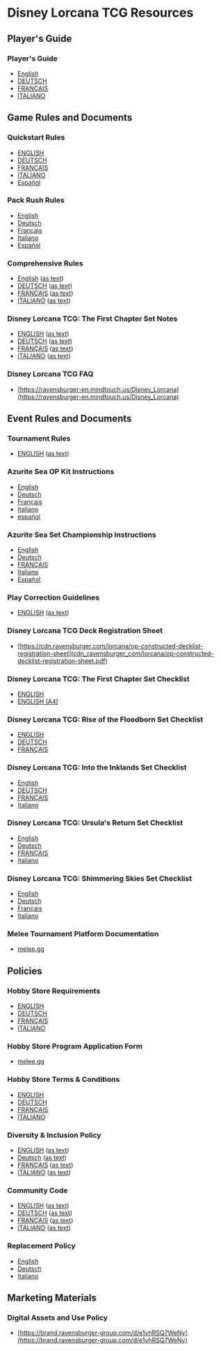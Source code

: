 # Disney Lorcana TCG Resources


## Player's Guide

### Player's Guide

- [English](cdn_ravensburger_com/lorcana/s1-playersguide-en.pdf)
- [DEUTSCH](cdn_ravensburger_com/lorcana/s1-playersguide-de.pdf)
- [FRANÇAIS](cdn_ravensburger_com/lorcana/s1-playersguide-fr.pdf)
- [ITALIANO](cdn_ravensburger_com/lorcana/s1-playersguide-it.pdf)


## Game Rules and Documents

### Quickstart Rules

- [ENGLISH](files_disneylorcana_com/Shimmering-Skies_Quick_Start_Book_EN.pdf)
- [DEUTSCH](files_disneylorcana_com/Himmel-Leuchten_Quick_Start_Rules_DE.pdf)
- [FRANÇAIS](files_disneylorcana_com/Ciel-Scintillant_Quick_Start_Rules_FR.pdf)
- [ITALIANO](files_disneylorcana_com/Cieli-Scintillanti_Quick_Start_Rules_IT.pdf)
- [Español](files_disneylorcana_com/Shimmering%20Skies_Quick_Start_Rules_ES.pdf)

### Pack Rush Rules

- [English](files_disneylorcana_com/OPPack_Rush_QuickRules_EN.pdf)
- [Deutsch](files_disneylorcana_com/OPPack_Rush_QuickRules_DE.pdf)
- [Français](files_disneylorcana_com/OPPack_Rush_QuickRules_FR.pdf)
- [Italiano](files_disneylorcana_com/OPPack_Rush_QuickRules_IT.pdf)
- [Español](files_disneylorcana_com/OPPack_Rush_QuickRules_ES.pdf)

### Comprehensive Rules

- [English](files_disneylorcana_com/Disney-Lorcana-Comprehensive-Rules_EN.pdf) ([as text](text/comprehensive-rules-en.txt))
- [DEUTSCH](files_disneylorcana_com/Disney-Lorcana-Comprehensive-Rules_DE.pdf) ([as text](text/comprehensive-rules-de.txt))
- [FRANÇAIS](files_disneylorcana_com/Disney-Lorcana-Comprehensive-Rules_FR.pdf) ([as text](text/comprehensive-rules-fr.txt))
- [ITALIANO](files_disneylorcana_com/Disney-Lorcana-Comprehensive-Rules_IT.pdf) ([as text](text/comprehensive-rules-it.txt))

### Disney Lorcana TCG: The First Chapter Set Notes

- [ENGLISH](cdn_ravensburger_com/lorcana/s1-set-notes-en.pdf) ([as text](text/s1-set-notes-en.txt))
- [DEUTSCH](cdn_ravensburger_com/lorcana/s1-set-notes-de.pdf) ([as text](text/s1-set-notes-de.txt))
- [FRANÇAIS](cdn_ravensburger_com/lorcana/s1-set-notes-fr.pdf) ([as text](text/s1-set-notes-fr.txt))
- [ITALIANO](cdn_ravensburger_com/lorcana/s1-set-notes-it.pdf) ([as text](text/s1-set-notes-it.txt))

### Disney Lorcana TCG FAQ

- [https://ravensburger-en.mindtouch.us/Disney_Lorcana](https://ravensburger-en.mindtouch.us/Disney_Lorcana)


## Event Rules and Documents

### Tournament Rules

- [ENGLISH](files_disneylorcana_com/Disney_Lorcana_Tournament_Rules_052224update.pdf) ([as text](text/tournament-rules-en.txt))

### Azurite Sea OP Kit Instructions

- [English](files_disneylorcana_com/DCL_S6_OrganizedPlay_Instructions_EN.pdf)
- [Deutsch](files_disneylorcana_com/DCL_S6_OrganizedPlay_Instructions_DE.pdf)
- [Français](files_disneylorcana_com/DCL_S6_OrganizedPlay_Instructions_FR.pdf)
- [Italiano](files_disneylorcana_com/DCL_S6_OrganizedPlay_Instructions_IT.pdf)
- [español](files_disneylorcana_com/DCL_S6_OrganizedPlay_Instructions_ES.pdf)

### Azurite Sea Set Championship Instructions

- [English](files_disneylorcana_com/Azurite-Sea_OPChampionships_Event%20Instructions_EN.pdf)
- [Deutsch](files_disneylorcana_com/Azurblaues-Meer_OPChampionships_Event%20Instructions_DE.pdf)
- [FRANÇAIS](files_disneylorcana_com/La-Mer-Azurite_OPChampionships_Event%20Instructions_FR.pdf)
- [Italiano](files_disneylorcana_com/Mare-di-Azzurrite_OPChampionships_Event%20Instructions_IT.pdf)
- [Español](files_disneylorcana_com/Azurite-Sea_OPChampionships_Event%20Instructions_ES.pdf)

### Play Correction Guidelines

- [ENGLISH](files_disneylorcana_com/Disney_Lorcana_Play_Correction_Guidelines_052124update.pdf) ([as text](text/play-correction-guidelines-en.txt))

### Disney Lorcana TCG Deck Registration Sheet

- [https://cdn.ravensburger.com/lorcana/op-constructed-decklist-registration-sheet](cdn_ravensburger_com/lorcana/op-constructed-decklist-registration-sheet.pdf)

### Disney Lorcana TCG: The First Chapter Set Checklist

- [ENGLISH](cdn_ravensburger_com/lorcana/s1-deck-checklist-en.pdf)
- [ENGLISH (A4)](cdn_ravensburger_com/lorcana/s1-deck-checklist-a4-en.pdf)

### Disney Lorcana TCG: Rise of the Floodborn Set Checklist

- [ENGLISH](cdn_ravensburger_com/lorcana/s2-decklist-a4-en.pdf)
- [DEUTSCH](cdn_ravensburger_com/lorcana/s2-decklist-a4-de.pdf)
- [FRANÇAIS](cdn_ravensburger_com/lorcana/s2-decklist-a4-fr.pdf)

### Disney Lorcana TCG: Into the Inklands Set Checklist

- [English](files_disneylorcana_com/Set%203%20-%20Decklist%20-%20A4_EN.pdf)
- [DEUTSCH](files_disneylorcana_com/Set%203%20-%20Decklist%20-%20A4_DE.pdf)
- [FRANÇAIS](files_disneylorcana_com/Set%203%20-%20Decklist%20-%20A4_FR.pdf)
- [Italiano](files_disneylorcana_com/Set%203%20-%20Decklist%20-%20A4_IT.pdf)

### Disney Lorcana TCG: Ursula's Return Set Checklist

- [English](files_disneylorcana_com/Ursulas-Return_Checklist_EN.pdf)
- [Deutsch](files_disneylorcana_com/Ursulas-Ruckkehr_Checklist_DE.pdf)
- [FRANÇAIS](files_disneylorcana_com/Le-retour-dUrsula_Checklist_FR.pdf)
- [Italiano](files_disneylorcana_com/Il-Ritorno-Di-Ursula_Checklist_IT.pdf)

### Disney Lorcana TCG: Shimmering Skies Set Checklist

- [English](files_disneylorcana_com/Shimmering-Skies_Checklist_EN-US.pdf)
- [Deutsch](files_disneylorcana_com/Himmels-Leuchten_Checklist_DE.pdf)
- [Français](files_disneylorcana_com/Ciel-Scintillant_Checklist_FR.pdf)
- [Italiano](files_disneylorcana_com/Cieli-Scintillanti_Checklist_IT.pdf)

### Melee Tournament Platform Documentation

- [melee.gg](https://melee.gg/Documentation)


## Policies

### Hobby Store Requirements

- [ENGLISH](cdn_ravensburger_com/lorcana/store-requirements-en.pdf)
- [DEUTSCH](cdn_ravensburger_com/lorcana/store-requirements-de.pdf)
- [FRANÇAIS](cdn_ravensburger_com/lorcana/store-requirements-fr.pdf)
- [ITALIANO](cdn_ravensburger_com/lorcana/store-requirements-it.pdf)

### Hobby Store Program Application Form

- [melee.gg](https://melee.gg/Lorcana)

### Hobby Store Terms & Conditions

- [ENGLISH](cdn_ravensburger_com/lorcana/hsp-agreement-en.pdf)
- [DEUTSCH](cdn_ravensburger_com/lorcana/hsp-agreement-de.pdf)
- [FRANÇAIS](cdn_ravensburger_com/lorcana/hsp-agreement-fr.pdf)
- [ITALIANO](cdn_ravensburger_com/lorcana/hsp-agreement-it.pdf)

### Diversity & Inclusion Policy

- [ENGLISH](cdn_ravensburger_com/lorcana/op-diversity-and-inclusion-policy-en.pdf) ([as text](text/op-diversity-and-inclusion-policy-en.txt))
- [Deutsch](cdn_ravensburger_com/lorcana/op-diversity-and-inclusion-policy-de.pdf) ([as text](text/op-diversity-and-inclusion-policy-de.txt))
- [FRANÇAIS](cdn_ravensburger_com/lorcana/op-diversity-and-inclusion-policy-fr.pdf) ([as text](text/op-diversity-and-inclusion-policy-fr.txt))
- [ITALIANO](cdn_ravensburger_com/lorcana/op-diversity-and-inclusion-policy-it.pdf) ([as text](text/op-diversity-and-inclusion-policy-it.txt))

### Community Code

- [ENGLISH](cdn_ravensburger_com/lorcana/community-code-en.pdf) ([as text](text/community-code-en.txt))
- [DEUTSCH](cdn_ravensburger_com/lorcana/community-code-de.pdf) ([as text](text/community-code-de.txt))
- [FRANÇAIS](cdn_ravensburger_com/lorcana/community-code-fr.pdf) ([as text](text/community-code-fr.txt))
- [ITALIANO](cdn_ravensburger_com/lorcana/community-code-it.pdf) ([as text](text/community-code-it.txt))

### Replacement Policy

- [English](files_disneylorcana_com/DLC-replacement-policy-en_2024-9-9.pdf)
- [Deutsch](files_disneylorcana_com/DLC-replacement-policy-de_2024-9-9.pdf)
- [Italiano](files_disneylorcana_com/DLC-replacement-policy-it_2024-9-9.pdf)


## Marketing Materials

### Digital Assets and Use Policy

- [https://brand.ravensburger-group.com/d/e1vhRSQ7WeNy](https://brand.ravensburger-group.com/d/e1vhRSQ7WeNy)

